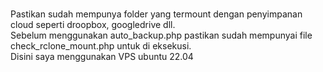<br> Pastikan sudah mempunya folder yang termount dengan penyimpanan cloud seperti droopbox, googledrive dll.
<br> Sebelum menggunakan auto_backup.php pastikan sudah mempunyai file check_rclone_mount.php untuk di eksekusi.
<br> Disini saya menggunakan VPS ubuntu 22.04

